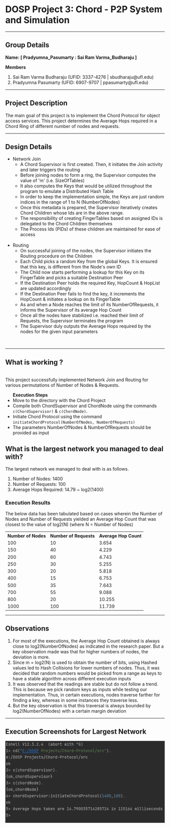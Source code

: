 # DOSP Project 3: Chord - P2P System and Simulation
****
## Group Details
<p><strong>Name: [ Pradyumna_Pasumarty : Sai Ram Varma_Budharaju ]</strong></p>
<strong>Members</strong>
<ol>
    <li>Sai Ram Varma Budharaju (UFID: 3337-4276 | <a>sbudharaju@ufl.edu</a>)</li>
    <li>Pradyumna Pasumarty (UFID: 6907-9707 | <a>ppasumarty@ufl.edu</a>)</li>
</ol>

****

## Project Description

The main goal of this project is to implement the Chord Protocol for object access services. This project determines the Average Hops required in a Chord Ring of different number of nodes and requests.

****

## Design Details

<ul>
    <li>
        Network Join
        <ul>
            <li>A Chord Supervisor is first created. Then, it initiates the Join activity and later triggers the routing</li> 
            <li>Before joining nodes to form a ring, the Supervisor computes the value of 'm' (i.e. SizeOfTables)</li>
            <li>It also computes the Keys that would be utilized throughout the program to emulate a Distributed Hash Table</li>
            <li>In order to keep the implementation simple, the Keys are just random indices in the range of 1 to N (NumberOfNodes)</li>
            <li>Once this metadata is prepared, the Supervisor iteratively creates Chord Children whose Ids are in the above range.</li> 
            <li>The responsibility of creating FingerTables based on assigned IDs is delegated to the Chord Children themselves</li>
            <li>The Process Ids (PIDs) of these children are maintained for ease of access</li>
        </ul>
    </li>
    <br/>
    <li>
        Routing
        <ul>
            <li>On successful joining of the nodes, the Supervisor initiates the Routing procedure on the Children</li>
            <li>Each Child picks a random Key from the global Keys. It is ensured that this key, is different from the Node's own ID</li>
            <li>The Child now starts performing a lookup for this Key on its FingerTable and picks a suitable Destination Peer</li>
            <li>If the Destination Peer holds the required Key, HopCount & HopList are updated accordingly</li>
            <li>If the Destination Peer fails to find the key, it increments the HopCount & initiates a lookup on its FingerTable</li>
            <li>As and when a Node reaches the limit of its NumberOfRequests, it informs the Supervisor of its average Hop Count</li>
            <li>Once all the nodes have stabilized i.e. reached their limit of Requests, the Supervisor terminates the program</li>
            <li>The Supervisor duly outputs the Average Hops required by the nodes for the given input parameters</li>
        </ul>
    </li>
</ul>
<br/>

****
##  What is working ?
<br/>
This project successfully implemented Network Join and Routing for various permutations of Number of Nodes & Requests.
<br/>
<ul>
    <b>Execution Steps</b>
    <li>Move to the directory with the Chord Project</li>
    <li>Compile both ChordSupervisor and ChordNode using the commands <code>c(ChordSupervisor)</code> & <code>c(ChordNode)</code>.</li>
    <li>Initiate Chord Protocol using the command <code>initiateChordProtocol(NumberOfNodes, NumberOfRequests)</code></li>
    <li>The parameters NumberOfNodes & NumberOfRequests should be provided as input</li>
</ul>

## What is the largest network you managed to deal with?

The largest network we managed to deal with is as follows.
<ol>
    <li>Number of Nodes: 1400</li>
    <li>Number of Requests: 100</li>
    <li>Average Hops Required: 14.79 ~ log2(1400)</li>
</ol>

### Execution Results
The below data has been tabulated based on cases wherein the Number of Nodes and Number of Requests yielded an Average Hop Count that was closest to the value of log2(N) (where N = Number of Nodes) 
<br/>
<table>
    <th>Number of Nodes</th>
    <th>Number of Requests</th>
    <th>Average Hop Count</th>
    <tr>
        <td>100</td>
        <td>10</td>
        <td>3.654</td>
    </tr>
    <tr>
        <td>150</td>
        <td>40</td>
        <td>4.229</td>
    </tr>
    <tr>
        <td>200</td>
        <td>60</td>
        <td>4.743</td>
    </tr>
    <tr>
        <td>250</td>
        <td>30</td>
        <td>5.255</td>
    </tr>
    <tr>
        <td>300</td>
        <td>20</td>
        <td>5.818</td>
    </tr>
    <tr>
        <td>400</td>
        <td>15</td>
        <td>6.753</td>
    </tr>
    <tr>
        <td>500</td>
        <td>35</td>
        <td>7.643</td>
    </tr>
    <tr>
        <td>700</td>
        <td>55</td>
        <td>9.088</td>
    </tr>
    <tr>
        <td>800</td>
        <td>20</td>
        <td>10.255</td>
    </tr>
    <tr>
        <td>1000</td>
        <td>100</td>
        <td>11.739</td>
    </tr>
</table>

****

## Observations
<ol>
    <li>For most of the executions, the Average Hop Count obtained is always close to log2(NumberOfNodes) as indicated in the research paper. But a key observation made was that for higher numbers of nodes, the deviation is more.</li>
    <li>Since m = log2(N) is used to obtain the number of bits, using Hashed values led to Hash Collisions for lower numbers of nodes. Thus, it was decided that random numbers would be picked from a range as keys to have a stable algorithm across different execution inputs</li>
    <li>It was observed that the readings are stable but do not follow a trend. This is because we pick random keys as inputs while testing our implementation. Thus, in certain executions, nodes traverse farther for finding a key, whereas in some instances they traverse less. </li>
    <li>But the key observation is that this traversal is always bounded by log2(NumberOfNodes) with a certain margin deviation</li>
</ol>

****

## Execution Screenshots for Largest Network

<img src="Execution - 1400 & 100.PNG"/>